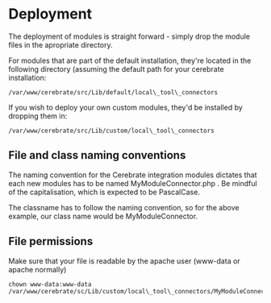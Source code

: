 # Deployment

The deployment of modules is straight forward - simply drop the module files in the apropriate directory.

For modules that are part of the default installation, they're located in the following directory (assuming the default path for your cerebrate installation:

```
/var/www/cerebrate/src/Lib/default/local\_tool\_connectors
```

If you wish to deploy your own custom modules, they'd be installed by dropping them in:

```
/var/www/cerebrate/src/Lib/custom/local\_tool\_connectors
```

## File and class naming conventions

The naming convention for the Cerebrate integration modules dictates that each new modules has to be named MyModuleConnector.php . Be mindful of the capitalisation, which is expected to be PascalCase.

The classname has to follow the naming convention, so for the above example, our class name would be MyModuleConnector.

## File permissions

Make sure that your file is readable by the apache user (www-data or apache normally)

```
chown www-data:www-data /var/www/cerebrate/sc/Lib/custom/local\_tool\_connectors/MyModuleConnector.php
```


